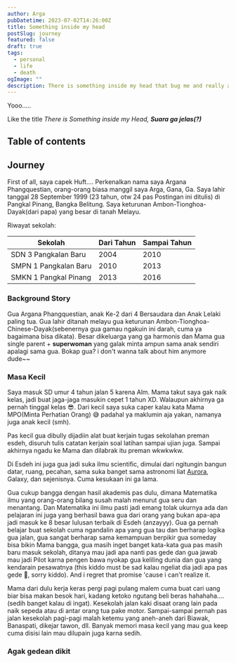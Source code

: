 ```yaml
---
author: Arga
pubDatetime: 2023-07-02T14:26:00Z
title: Something inside my head
postSlug: journey
featured: false
draft: true
tags:
  - personal
  - life
  - death
ogImage: ""
description: There is something inside my head that bug me and really annoying
---
```


Yooo.....

Like the title _There is Something inside my Head, **Suara ga jelas(?)**_

## Table of contents

## Journey

First of all, saya capek
Huft.... Perkenalkan nama saya Argana Phangquestian, orang-orang biasa manggil saya Arga, Gana, Ga. Saya lahir tanggal 28 September 1999 (23 tahun, otw 24 pas Postingan ini ditulis) di Pangkal Pinang, Bangka Belitung. Saya keturunan Ambon-Tionghoa-Dayak(dari papa) yang besar di tanah Melayu.

Riwayat sekolah:

| Sekolah               | Dari Tahun | Sampai Tahun |
| --------------------- | ---------- | ------------ |
| SDN 3 Pangkalan Baru  | 2004       | 2010         |
| SMPN 1 Pangkalan Baru | 2010       | 2013         |
| SMKN 1 Pangkal Pinang | 2013       | 2016         |

### Background Story

Gua Argana Phangquestian, anak Ke-2 dari 4 Bersaudara dan Anak Lelaki paling tua. Gua lahir ditanah melayu gua keturunan Ambon-Tionghoa-Chinese-Dayak(sebenernya gua gamau ngakuin ini darah, cuma ya bagaimana bisa dikata). Besar dikeluarga yang ga harmonis dan Mama gua single parent + **superwoman** yang galak minta ampun sama anak sendiri apalagi sama gua. Bokap gua? i don't wanna talk about him anymore dude~~

### Masa Kecil

Saya masuk SD umur 4 tahun jalan 5 karena Alm. Mama takut saya gak naik kelas, jadi buat jaga-jaga masukin cepet 1 tahun XD. Walaupun akhirnya ga pernah tinggal kelas 😎. Dari kecil saya suka caper kalau kata Mama MPO(Minta Perhatian Orang) 😅 padahal ya maklumin aja yakan, namanya juga anak kecil (smh).

Pas kecil gua dibully dijadiin alat buat kerjain tugas sekolahan preman esdeh, disuruh tulis catatan kerjain soal latihan sampai ujian juga. Sampai akhirnya ngadu ke Mama dan dilabrak itu preman wkwkwkw.

Di Esdeh ini juga gua jadi suka ilmu scientific, dimulai dari ngitungin bangun datar, ruang, pecahan, sama suka banget sama astronomi liat [Aurora](https://en.wikipedia.org/wiki/Aurora), Galaxy, dan sejenisnya. Cuma kesukaan ini ga lama.

Gua cukup bangga dengan hasil akademis pas dulu, dimana Matematika ilmu yang orang-orang bilang susah malah menurut gua seru dan menantang. Dan Matematika ini ilmu pasti jadi emang tolak ukurnya ada dan pelajaran ini juga yang berhasil bawa gua dari orang yang bukan apa-apa jadi masuk ke 8 besar lulusan terbaik di Esdeh (anzayyy). Gua ga pernah belajar buat sekolah cuma ngandalin apa yang gua tau dan berharap logika gua jalan, gua sangat berharap sama kemampuan berpikir gua someday bisa bikin Mama bangga, gua masih inget banget kata-kata gua pas masih baru masuk sekolah, ditanya mau jadi apa nanti pas gede dan gua jawab mau jadi Pilot karna pengen bawa nyokap gua keliling dunia dan gua yang kendarain pesawatnya (this kiddo must be sad kalau ngeliat dia jadi apa pas gede 🥲, sorry kiddo). And i regret that promise 'cause i can't realize it.

Mama dari dulu kerja keras pergi pagi pulang malem cuma buat cari uang biar bisa makan besok hari, kadang ketoko ngutang beli beras hahahaha.... (sedih banget kalau di ingat). Kesekolah jalan kaki disaat orang lain pada naik sepeda atau di antar orang tua pake motor. Sampai-sampai pernah pas jalan kesekolah pagi-pagi malah ketemu yang aneh-aneh dari Biawak, Banaspati, dikejar tawon, dll. Banyak memori masa kecil yang mau gua keep cuma disisi lain mau dilupain juga karna sedih.

### Agak gedean dikit
